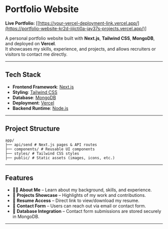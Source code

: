 #  Portfolio Website

 **Live Portfolio:** [[https://your-vercel-deployment-link.vercel.app/](https://portfolio-website-kr2d-iijicti0a-jay37s-projects.vercel.app/)]  

A personal portfolio website built with **Next.js**, **Tailwind CSS**, **MongoDB**, and deployed on **Vercel**.  
It showcases my skills, experience, and projects, and allows recruiters or visitors to contact me directly.

---

## Tech Stack

- **Frontend Framework**: [Next.js](https://nextjs.org/)  
- **Styling**: [Tailwind CSS](https://tailwindcss.com/)  
- **Database**: [MongoDB](https://www.mongodb.com/)  
- **Deployment**: [Vercel](https://vercel.com/)  
- **Backend Runtime**: [Node.js](https://nodejs.org/)  

---

##  Project Structure
```
app/
├── api/send # Next.js pages & API routes
├── components/ # Reusable UI components
├── styles/ # Tailwind CSS styles
├── public/ # Static assets (images, icons, etc.)
```

---

##  Features

- 👨‍💻 **About Me** – Learn about my background, skills, and experience.  
- 📂 **Projects Showcase** – Highlights of my work and contributions.  
- 📄 **Resume Access** – Direct link to view/download my resume.  
- 📧 **Contact Form** – Users can reach out via email or contact form.  
- 💾 **Database Integration** – Contact form submissions are stored securely in MongoDB.  

---
